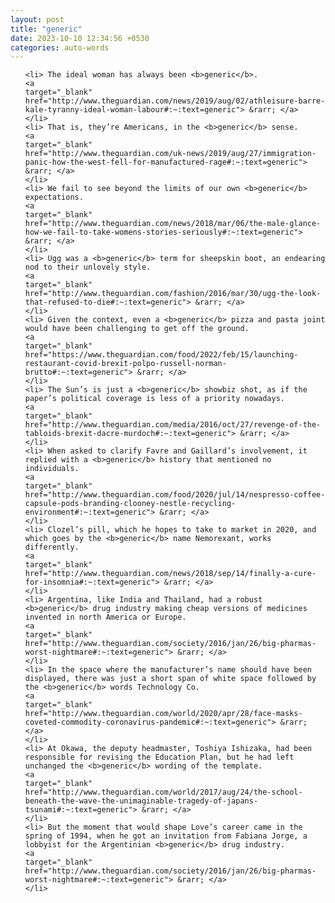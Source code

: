 ```yaml
---
layout: post
title: "generic"
date: 2023-10-10 12:34:56 +0530
categories: auto-words
---
```

<ol>

    <li> The ideal woman has always been <b>generic</b>.
    <a 
    target="_blank" 
    href="http://www.theguardian.com/news/2019/aug/02/athleisure-barre-kale-tyranny-ideal-woman-labour#:~:text=generic"> &rarr; </a>
    </li>
    <li> That is, they’re Americans, in the <b>generic</b> sense.
    <a 
    target="_blank" 
    href="http://www.theguardian.com/uk-news/2019/aug/27/immigration-panic-how-the-west-fell-for-manufactured-rage#:~:text=generic"> &rarr; </a>
    </li>
    <li> We fail to see beyond the limits of our own <b>generic</b> expectations.
    <a 
    target="_blank" 
    href="http://www.theguardian.com/news/2018/mar/06/the-male-glance-how-we-fail-to-take-womens-stories-seriously#:~:text=generic"> &rarr; </a>
    </li>
    <li> Ugg was a <b>generic</b> term for sheepskin boot, an endearing nod to their unlovely style.
    <a 
    target="_blank" 
    href="http://www.theguardian.com/fashion/2016/mar/30/ugg-the-look-that-refused-to-die#:~:text=generic"> &rarr; </a>
    </li>
    <li> Given the context, even a <b>generic</b> pizza and pasta joint would have been challenging to get off the ground.
    <a 
    target="_blank" 
    href="https://www.theguardian.com/food/2022/feb/15/launching-restaurant-covid-brexit-polpo-russell-norman-brutto#:~:text=generic"> &rarr; </a>
    </li>
    <li> The Sun’s is just a <b>generic</b> showbiz shot, as if the paper’s political coverage is less of a priority nowadays.
    <a 
    target="_blank" 
    href="http://www.theguardian.com/media/2016/oct/27/revenge-of-the-tabloids-brexit-dacre-murdoch#:~:text=generic"> &rarr; </a>
    </li>
    <li> When asked to clarify Favre and Gaillard’s involvement, it replied with a <b>generic</b> history that mentioned no individuals.
    <a 
    target="_blank" 
    href="http://www.theguardian.com/food/2020/jul/14/nespresso-coffee-capsule-pods-branding-clooney-nestle-recycling-environment#:~:text=generic"> &rarr; </a>
    </li>
    <li> Clozel’s pill, which he hopes to take to market in 2020, and which goes by the <b>generic</b> name Nemorexant, works differently.
    <a 
    target="_blank" 
    href="http://www.theguardian.com/news/2018/sep/14/finally-a-cure-for-insomnia#:~:text=generic"> &rarr; </a>
    </li>
    <li> Argentina, like India and Thailand, had a robust <b>generic</b> drug industry making cheap versions of medicines invented in north America or Europe.
    <a 
    target="_blank" 
    href="http://www.theguardian.com/society/2016/jan/26/big-pharmas-worst-nightmare#:~:text=generic"> &rarr; </a>
    </li>
    <li> In the space where the manufacturer’s name should have been displayed, there was just a short span of white space followed by the <b>generic</b> words Technology Co.
    <a 
    target="_blank" 
    href="http://www.theguardian.com/world/2020/apr/28/face-masks-coveted-commodity-coronavirus-pandemic#:~:text=generic"> &rarr; </a>
    </li>
    <li> At Okawa, the deputy headmaster, Toshiya Ishizaka, had been responsible for revising the Education Plan, but he had left unchanged the <b>generic</b> wording of the template.
    <a 
    target="_blank" 
    href="http://www.theguardian.com/world/2017/aug/24/the-school-beneath-the-wave-the-unimaginable-tragedy-of-japans-tsunami#:~:text=generic"> &rarr; </a>
    </li>
    <li> But the moment that would shape Love’s career came in the spring of 1994, when he got an invitation from Fabiana Jorge, a lobbyist for the Argentinian <b>generic</b> drug industry.
    <a 
    target="_blank" 
    href="http://www.theguardian.com/society/2016/jan/26/big-pharmas-worst-nightmare#:~:text=generic"> &rarr; </a>
    </li>